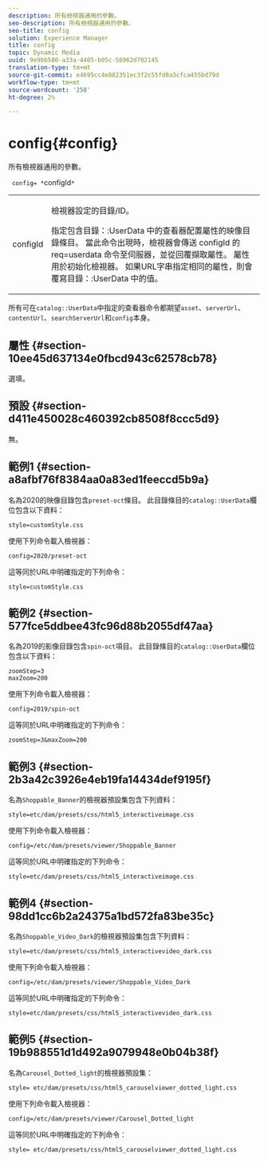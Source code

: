 ```yaml
---
description: 所有檢視器通用的參數。
seo-description: 所有檢視器通用的參數。
seo-title: config
solution: Experience Manager
title: config
topic: Dynamic Media
uuid: 9e9bb580-a33a-4405-b05c-56962d702145
translation-type: tm+mt
source-git-commit: e4695cc4e882351ec3f2c55fd8a3cfca455bd79d
workflow-type: tm+mt
source-wordcount: '258'
ht-degree: 2%

---
```



# config{#config}

所有檢視器通用的參數。

` config= *`configId`*`

<table id="table_9B98C97485DD4DEB8A6ECBCE8DF6B886"> 
 <tbody> 
  <tr> 
   <td colname="col1"> <p> <span class="codeph"> <span class="varname"> configId  </span> </span> </p> </td> 
   <td colname="col2"> <p>檢視器設定的目錄/ID。 </p> <p> 指定包含<span class="codeph">目錄：:UserData </span>中的查看器配置屬性的映像目錄條目。 當此命令出現時，檢視器會傳送<span class="codeph"> configId </span>的<span class="codeph"> req=userdata </span>命令至伺服器，並從回覆擷取屬性。 屬性用於初始化檢視器。 如果URL字串指定相同的屬性，則會覆寫<span class="codeph">目錄：:UserData </span>中的值。 </p> </td> 
  </tr> 
 </tbody> 
</table>

所有可在`catalog::UserData`中指定的查看器命令都期望`asset`、`serverUrl`、`contentUrl`、`searchServerUrl`和`config`本身。

## 屬性 {#section-10ee45d637134e0fbcd943c62578cb78}

選填。

## 預設 {#section-d411e450028c460392cb8508f8ccc5d9}

無。

## 範例1 {#section-a8afbf76f8384aa0a83ed1feeccd5b9a}

名為2020的映像目錄包含`preset-oct`條目。 此目錄條目的`catalog::UserData`欄位包含以下資料：

```
style=customStyle.css
```

使用下列命令載入檢視器：

```
config=2020/preset-oct
```

這等同於URL中明確指定的下列命令：

```
style=customStyle.css
```

## 範例2 {#section-577fce5ddbee43fc96d88b2055df47aa}

名為2019的影像目錄包含`spin-oct`項目。 此目錄條目的`catalog::UserData`欄位包含以下資料：

```
zoomStep=3 
maxZoom=200
```

使用下列命令載入檢視器：

```
config=2019/spin-oct
```

這等同於URL中明確指定的下列命令：

```
zoomStep=3&maxZoom=200
```

## 範例3 {#section-2b3a42c3926e4eb19fa14434def9195f}

名為`Shoppable_Banner`的檢視器預設集包含下列資料：

```
style=etc/dam/presets/css/html5_interactiveimage.css
```

使用下列命令載入檢視器：

```
config=/etc/dam/presets/viewer/Shoppable_Banner
```

這等同於URL中明確指定的下列命令：

`style=etc/dam/presets/css/html5_interactiveimage.css`

## 範例4 {#section-98dd1cc6b2a24375a1bd572fa83be35c}

名為`Shoppable_Video_Dark`的檢視器預設集包含下列資料：

```
style=etc/dam/presets/css/html5_interactivevideo_dark.css
```

使用下列命令載入檢視器：

```
config=/etc/dam/presets/viewer/Shoppable_Video_Dark
```

這等同於URL中明確指定的下列命令：

```
style=etc/dam/presets/css/html5_interactivevideo_dark.css
```

## 範例5 {#section-19b988551d1d492a9079948e0b04b38f}

名為`Carousel_Dotted_light`的檢視器預設集：

```
style= etc/dam/presets/css/html5_carouselviewer_dotted_light.css
```

使用下列命令載入檢視器：

```
config=/etc/dam/presets/viewer/Carousel_Dotted_light
```

這等同於URL中明確指定的下列命令：

```
style= etc/dam/presets/css/html5_carouselviewer_dotted_light.css
```

